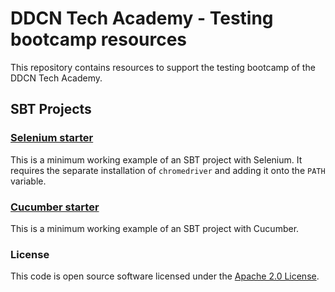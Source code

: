 
# DDCN Tech Academy - Testing bootcamp resources

This repository contains resources to support the testing bootcamp of the DDCN Tech Academy.

## SBT Projects

### [Selenium starter](projects/selenium_starter)

This is a minimum working example of an SBT project with Selenium. It requires the separate installation of `chromedriver` and adding it onto the `PATH` variable.

### [Cucumber starter](projects/cucumber_starter)

This is a minimum working example of an SBT project with Cucumber.

### License

This code is open source software licensed under the [Apache 2.0 License]("http://www.apache.org/licenses/LICENSE-2.0.html").
    